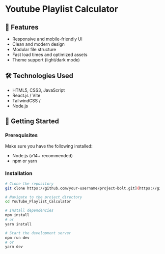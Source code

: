 # Youtube Playlist Calculator

## 🌟 Features

- Responsive and mobile-friendly UI
- Clean and modern design
- Modular file structure
- Fast load times and optimized assets
- Theme support (light/dark mode)

## 🛠️ Technologies Used

- HTML5, CSS3, JavaScript
- React.js / Vite 
- TailwindCSS / 
- Node.js 

## 🚀 Getting Started

### Prerequisites

Make sure you have the following installed:

- Node.js (v14+ recommended)
- npm or yarn

### Installation

```bash
# Clone the repository
git clone https://github.com/your-username/project-bolt.git](https://github.com/subhm2004/YouTube_Playlist_Calculator/tree/main

# Navigate to the project directory
cd YouTube_Playlist_Calculator

# Install dependencies
npm install
# or
yarn install

# Start the development server
npm run dev
# or
yarn dev
```

